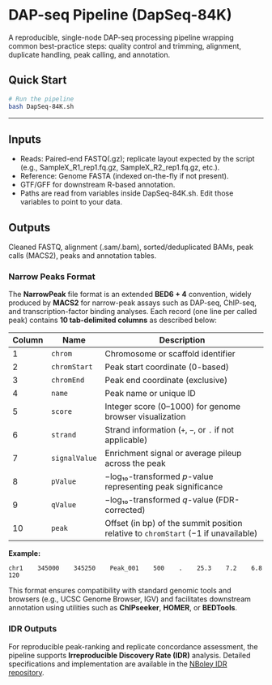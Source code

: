 # DAP-seq Pipeline (DapSeq-84K)

A reproducible, single-node DAP-seq processing pipeline wrapping common best-practice steps:
quality control and trimming, alignment, duplicate handling, peak calling, and annotation.

## Quick Start

```bash
# Run the pipeline
bash DapSeq-84K.sh
```
---

## Inputs
- Reads: Paired-end FASTQ(.gz); replicate layout expected by the script (e.g., SampleX_R1_rep1.fq.gz, SampleX_R2_rep1.fq.gz, etc.).
- Reference: Genome FASTA (indexed on-the-fly if not present).
- GTF/GFF for downstream R-based annotation.
- Paths are read from variables inside DapSeq-84K.sh. Edit those variables to point to your data.


## Outputs
Cleaned FASTQ, alignment (.sam/.bam), sorted/deduplicated BAMs, peak calls (MACS2), peaks and annotation tables.

### Narrow Peaks Format

The **NarrowPeak** file format is an extended **BED6 + 4** convention, widely produced by **MACS2** for narrow-peak assays such as DAP-seq, ChIP-seq, and transcription-factor binding analyses.
Each record (one line per called peak) contains **10 tab-delimited columns** as described below:

| **Column** | **Name**      | **Description**                                                                    |
| ---------- | ------------- | ---------------------------------------------------------------------------------- |
| 1          | `chrom`       | Chromosome or scaffold identifier                                                  |
| 2          | `chromStart`  | Peak start coordinate (0-based)                                                    |
| 3          | `chromEnd`    | Peak end coordinate (exclusive)                                                    |
| 4          | `name`        | Peak name or unique ID                                                             |
| 5          | `score`       | Integer score (0–1000) for genome browser visualization                            |
| 6          | `strand`      | Strand information (`+`, `−`, or `.` if not applicable)                            |
| 7          | `signalValue` | Enrichment signal or average pileup across the peak                                |
| 8          | `pValue`      | −log₁₀-transformed *p*-value representing peak significance                        |
| 9          | `qValue`      | −log₁₀-transformed *q*-value (FDR-corrected)                                       |
| 10         | `peak`        | Offset (in bp) of the summit position relative to `chromStart` (−1 if unavailable) |

**Example:**

```text
chr1    345000    345250    Peak_001    500    .    25.3    7.2    6.8    120
```

This format ensures compatibility with standard genomic tools and browsers (e.g., UCSC Genome Browser, IGV) and facilitates downstream annotation using utilities such as **ChIPseeker**, **HOMER**, or **BEDTools**.


### IDR Outputs

For reproducible peak-ranking and replicate concordance assessment, the pipeline supports **Irreproducible Discovery Rate (IDR)** analysis.
Detailed specifications and implementation are available in the [NBoley IDR repository](https://github.com/nboley/idr).
